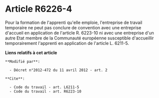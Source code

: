 # Article R6226-4

Pour la formation de l'apprenti qu'elle emploie, l'entreprise de travail temporaire ne peut pas conclure de convention avec
une entreprise d'accueil en application de l'article R. 6223-10 ni avec une entreprise d'un autre Etat membre de la
Communauté européenne susceptible d'accueillir temporairement l'apprenti en application de l'article L. 6211-5.

**Liens relatifs à cet article**

	**Modifié par**:

	  - Décret n°2012-472 du 11 avril 2012 - art. 2

	**Cite**:

	  - Code du travail - art. L6211-5
	  - Code du travail - art. R6223-10
